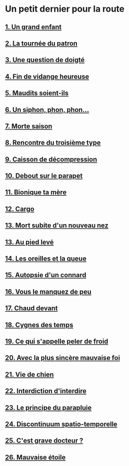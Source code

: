 # Un petit dernier pour la route

## [1. Un grand enfant](https://github.com/MichelTerrier/Un-petit-dernier-pour-la-route/blob/main/01.%20Un%20grand%20enfant.pdf)

## [2. La tournée du patron](https://github.com/MichelTerrier/Un-petit-dernier-pour-la-route/blob/main/02.%20La%20tourn%C3%A9e%20du%20patron.pdf)

## [3. Une question de doigté](https://github.com/MichelTerrier/Un-petit-dernier-pour-la-route/blob/main/03.%20Une%20question%20de%20doigt%C3%A9.pdf)

## [4. Fin de vidange heureuse](https://github.com/MichelTerrier/Un-petit-dernier-pour-la-route/blob/main/04.%20Fin%20de%20vidange%20heureuse.pdf)

## [5. Maudits soient-ils](https://github.com/MichelTerrier/Un-petit-dernier-pour-la-route/blob/main/05.%20Maudits%20soient-ils%20!.pdf)

## [6. Un siphon, phon, phon...](https://github.com/MichelTerrier/Un-petit-dernier-pour-la-route/blob/main/06.%20Un%20siphon%2C%20phon%2C%20phon%E2%80%A6.pdf)

## [7. Morte saison](https://github.com/MichelTerrier/Un-petit-dernier-pour-la-route/blob/main/07.%20Morte-saison.pdf)

## [8. Rencontre du troisième type](https://github.com/MichelTerrier/Un-petit-dernier-pour-la-route/blob/main/08.%20Rencontre%20du%20troisi%C3%A8me%20type.pdf)

## [9. Caisson de décompression](https://github.com/MichelTerrier/Un-petit-dernier-pour-la-route/blob/main/09.%20Caisson%20de%20d%C3%A9compression.pdf)

## [10. Debout sur le parapet](https://github.com/MichelTerrier/Un-petit-dernier-pour-la-route/blob/main/10.%20Debout%20sur%20le%20parapet.pdf)

## [11. Bionique ta mère](https://github.com/MichelTerrier/Un-petit-dernier-pour-la-route/blob/main/11.%20Bionique%20ta%20m%C3%A8re.pdf)

## [12. Cargo](https://github.com/MichelTerrier/Un-petit-dernier-pour-la-route/blob/main/12.%20Cargo.pdf)

## [13. Mort subite d'un nouveau nez](https://github.com/MichelTerrier/Un-petit-dernier-pour-la-route/blob/main/13.%20Mort%20subite%20d'un%20nouveau%20nez.pdf)

## [13. Au pied levé](https://github.com/MichelTerrier/Un-petit-dernier-pour-la-route/blob/main/13.%20Au%20pied%20lev%C3%A9.pdf)

## [14. Les oreilles et la queue](https://github.com/MichelTerrier/Un-petit-dernier-pour-la-route/blob/main/14.%20Les%20oreilles%20et%20la%20queue.pdf)

## [15. Autopsie d'un connard](https://github.com/MichelTerrier/Un-petit-dernier-pour-la-route/blob/main/15.%20Autopsie%20d%E2%80%99un%20connard.pdf)

## [16. Vous le manquez de peu](https://github.com/MichelTerrier/Un-petit-dernier-pour-la-route/blob/main/16.%20Vous%20le%20manquez%20de%20peu%20!.pdf)

## [17. Chaud devant](https://github.com/MichelTerrier/Un-petit-dernier-pour-la-route/blob/main/17.%20Chaud%20devant%20!.pdf)

## [18. Cygnes des temps](https://github.com/MichelTerrier/Un-petit-dernier-pour-la-route/blob/main/18.%20Cygnes%20des%20temps.pdf)

## [19. Ce qui s'appelle peler de froid](https://github.com/MichelTerrier/Un-petit-dernier-pour-la-route/blob/main/19.%20Ce%20qui%20s'appelle%20peler%20de%20froid.pdf)

## [20. Avec la plus sincère mauvaise foi](https://github.com/MichelTerrier/Un-petit-dernier-pour-la-route/blob/main/20.%20Avec%20la%20plus%20sinc%C3%A8re%20mauvaise%20foi.pdf)

## [21. Vie de chien](https://github.com/MichelTerrier/Un-petit-dernier-pour-la-route/blob/main/21.%20Vie%20de%20chien.pdf)

## [22. Interdiction d'interdire](https://github.com/MichelTerrier/Un-petit-dernier-pour-la-route/blob/main/22.%20Interdiction%20d%E2%80%99interdire.pdf)

## [23. Le principe du parapluie](https://github.com/MichelTerrier/Un-petit-dernier-pour-la-route/blob/main/23.%20Le%20principe%20du%20parapluie.pdf)

## [24. Discontinuum spatio-temporelle](https://github.com/MichelTerrier/Un-petit-dernier-pour-la-route/blob/main/24.%20Discontinuum%20spatio-temporelle.pdf)

## [25. C'est grave docteur ?](https://github.com/MichelTerrier/Un-petit-dernier-pour-la-route/blob/main/25.%20C%E2%80%99est%20grave%20Docteur.pdf)

## [26. Mauvaise étoile](https://github.com/MichelTerrier/Un-petit-dernier-pour-la-route/blob/main/26.%20Mauvaise%20%C3%A9toile.pdf)
